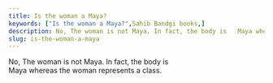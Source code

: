 ```yaml
---
title: Is the woman a Maya?
keywords: ["Is the woman a Maya?",Sahib Bandgi books,]
description: No, The woman is not Maya. In fact, the body is   Maya whereas the woman represents a class.
slug: is-the-woman-a-maya
---
```


No, The woman is not Maya. In fact, the body is  
Maya whereas the woman represents a class.  



  